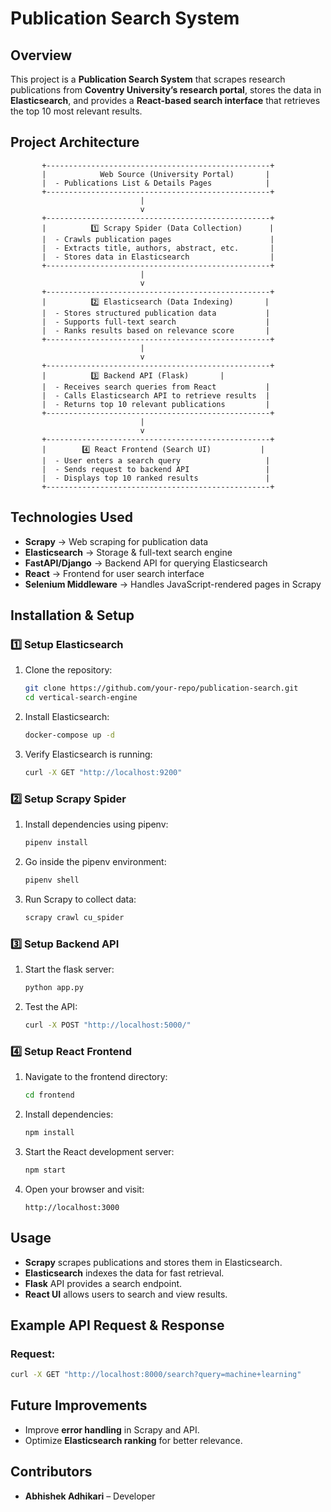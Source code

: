 # **Publication Search System**

## **Overview**

This project is a **Publication Search System** that scrapes research publications from **Coventry University’s research portal**, stores the data in **Elasticsearch**, and provides a **React-based search interface** that retrieves the top 10 most relevant results.

## **Project Architecture**

```
       +--------------------------------------------------+
       |            Web Source (University Portal)       |
       |  - Publications List & Details Pages            |
       +--------------------------------------------------+
                             |
                             v
       +--------------------------------------------------+
       |          1️⃣ Scrapy Spider (Data Collection)      |
       |  - Crawls publication pages                      |
       |  - Extracts title, authors, abstract, etc.       |
       |  - Stores data in Elasticsearch                  |
       +--------------------------------------------------+
                             |
                             v
       +--------------------------------------------------+
       |          2️⃣ Elasticsearch (Data Indexing)       |
       |  - Stores structured publication data           |
       |  - Supports full-text search                    |
       |  - Ranks results based on relevance score       |
       +--------------------------------------------------+
                             |
                             v
       +--------------------------------------------------+
       |          3️⃣ Backend API (Flask)       |
       |  - Receives search queries from React           |
       |  - Calls Elasticsearch API to retrieve results  |
       |  - Returns top 10 relevant publications         |
       +--------------------------------------------------+
                             |
                             v
       +--------------------------------------------------+
       |        4️⃣ React Frontend (Search UI)           |
       |  - User enters a search query                   |
       |  - Sends request to backend API                 |
       |  - Displays top 10 ranked results               |
       +--------------------------------------------------+
```

## **Technologies Used**

- **Scrapy** → Web scraping for publication data
- **Elasticsearch** → Storage & full-text search engine
- **FastAPI/Django** → Backend API for querying Elasticsearch
- **React** → Frontend for user search interface
- **Selenium Middleware** → Handles JavaScript-rendered pages in Scrapy

## **Installation & Setup**

### **1️⃣ Setup Elasticsearch**

1. Clone the repository:
   ```bash
   git clone https://github.com/your-repo/publication-search.git
   cd vertical-search-engine
   ```

1. Install Elasticsearch:
   ```bash
   docker-compose up -d
   ```
2. Verify Elasticsearch is running:
   ```bash
   curl -X GET "http://localhost:9200"
   ```

### **2️⃣ Setup Scrapy Spider**

1. Install dependencies using pipenv:
   ```bash
   pipenv install
   ```
2. Go inside the pipenv environment:
   ```bash
   pipenv shell
   ```
3. Run Scrapy to collect data:
   ```bash
   scrapy crawl cu_spider
   ```

### **3️⃣ Setup Backend API**

1. Start the flask server:
   ```bash
   python app.py
   ```
2. Test the API:
   ```bash
   curl -X POST "http://localhost:5000/"
   ```

### **4️⃣ Setup React Frontend**

1. Navigate to the frontend directory:
   ```bash
   cd frontend
   ```
2. Install dependencies:
   ```bash
   npm install
   ```
3. Start the React development server:
   ```bash
   npm start
   ```
4. Open your browser and visit:
   ```
   http://localhost:3000
   ```

## **Usage**

- **Scrapy** scrapes publications and stores them in Elasticsearch.
- **Elasticsearch** indexes the data for fast retrieval.
- **Flask** API provides a search endpoint.
- **React UI** allows users to search and view results.

## **Example API Request & Response**

### **Request:**

```bash
curl -X GET "http://localhost:8000/search?query=machine+learning"
```

## **Future Improvements**

- Improve **error handling** in Scrapy and API.
- Optimize **Elasticsearch ranking** for better relevance.

## **Contributors**

- **Abhishek Adhikari** – Developer
